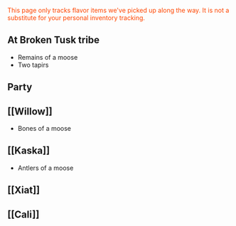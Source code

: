 <font style="color:orangered">This page only tracks flavor items we've picked up along the way. It is not a substitute for your personal inventory tracking.</font>

## At Broken Tusk tribe
- Remains of a moose
- Two tapirs

## Party

## [[Willow]]
- Bones of a moose

## [[Kaska]]
- Antlers of a moose

## [[Xiat]]

## [[Cali]]